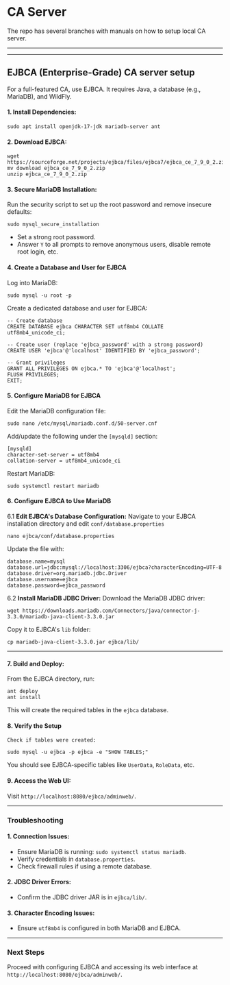 # CA Server
The repo has several branches with manuals on how to setup local CA server.
___
___

## EJBCA (Enterprise-Grade) CA server setup

For a full-featured CA, use EJBCA. It requires Java, a database (e.g., MariaDB), and WildFly.

#### 1. **Install Dependencies:**
```
sudo apt install openjdk-17-jdk mariadb-server ant
```

#### 2. **Download EJBCA:**
```
wget https://sourceforge.net/projects/ejbca/files/ejbca7/ejbca_ce_7_9_0_2.zip/download
mv download ejbca_ce_7_9_0_2.zip
unzip ejbca_ce_7_9_0_2.zip
```

#### 3. **Secure MariaDB Installation:**

   Run the security script to set up the root password and remove insecure defaults:
```
sudo mysql_secure_installation
```
- Set a strong root password.
- Answer `Y` to all prompts to remove anonymous users, disable remote root login, etc.

#### 4. **Create a Database and User for EJBCA**

   Log into MariaDB:
   ```
   sudo mysql -u root -p
   ```
   Create a dedicated database and user for EJBCA:
```
-- Create database
CREATE DATABASE ejbca CHARACTER SET utf8mb4 COLLATE utf8mb4_unicode_ci;

-- Create user (replace 'ejbca_password' with a strong password)
CREATE USER 'ejbca'@'localhost' IDENTIFIED BY 'ejbca_password';

-- Grant privileges
GRANT ALL PRIVILEGES ON ejbca.* TO 'ejbca'@'localhost';
FLUSH PRIVILEGES;
EXIT;
```

#### 5. **Configure MariaDB for EJBCA**
   Edit the MariaDB configuration file:
   ```
   sudo nano /etc/mysql/mariadb.conf.d/50-server.cnf
   ```
   Add/update the following under the `[mysqld]` section:
   ```
   [mysqld]
   character-set-server = utf8mb4
   collation-server = utf8mb4_unicode_ci
   ```
   Restart MariaDB:
   ```
   sudo systemctl restart mariadb
   ```

#### 6. **Configure EJBCA to Use MariaDB**
   6.1 **Edit EJBCA's Database Configuration:**
   Navigate to your EJBCA installation directory and edit `conf/database.properties`
   ```
nano ejbca/conf/database.properties
```
Update the file with:
```
database.name=mysql
database.url=jdbc:mysql://localhost:3306/ejbca?characterEncoding=UTF-8
database.driver=org.mariadb.jdbc.Driver
database.username=ejbca
database.password=ejbca_password
```

6.2 **Install MariaDB JDBC Driver:**
Download the MariaDB JDBC driver:
```
wget https://downloads.mariadb.com/Connectors/java/connector-j-3.3.0/mariadb-java-client-3.3.0.jar
```

Copy it to EJBCA's `lib` folder:
```
cp mariadb-java-client-3.3.0.jar ejbca/lib/
```
---



#### 7. **Build and Deploy:**
   From the EJBCA directory, run:
```
ant deploy
ant install
```
This will create the required tables in the `ejbca` database.

#### 8. **Verify the Setup**
    Check if tables were created:
   ```
   sudo mysql -u ejbca -p ejbca -e "SHOW TABLES;"
   ```
   You should see EJBCA-specific tables like `UserData`, `RoleData`, etc.

#### 9. **Access the Web UI:**

   Visit `http://localhost:8080/ejbca/adminweb/`.

___

### Troubleshooting

#### 1. Connection Issues:
- Ensure MariaDB is running: `sudo systemctl status mariadb`.
- Verify credentials in `database.properties`.
- Check firewall rules if using a remote database.

#### 2. JDBC Driver Errors:
- Confirm the JDBC driver JAR is in `ejbca/lib/`.

#### 3. Character Encoding Issues:
- Ensure `utf8mb4` is configured in both MariaDB and EJBCA.

___

### Next Steps

Proceed with configuring EJBCA and accessing its web interface at `http://localhost:8080/ejbca/adminweb/`.

